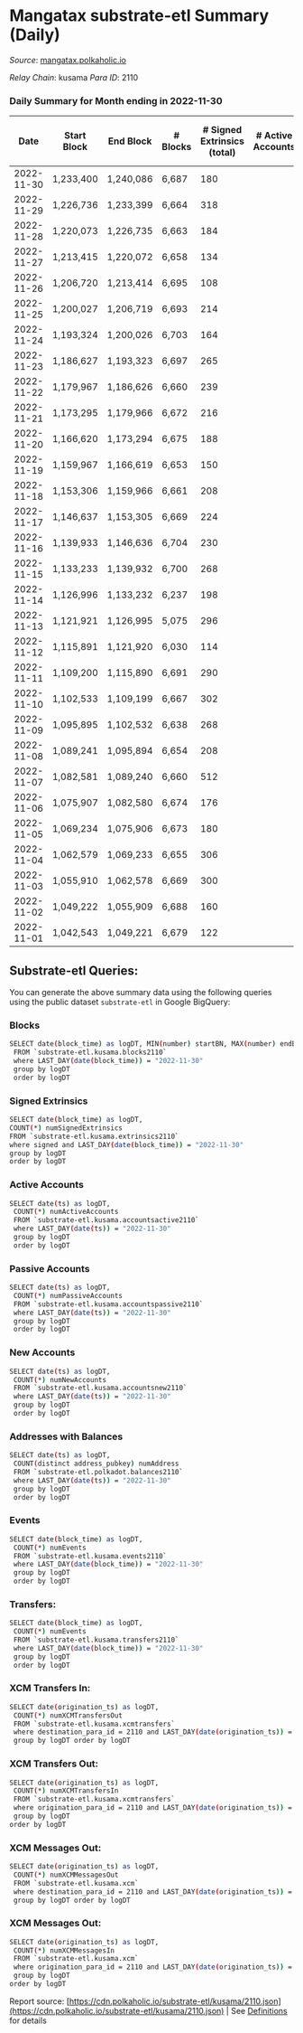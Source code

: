 # Mangatax substrate-etl Summary (Daily)

_Source_: [mangatax.polkaholic.io](https://mangatax.polkaholic.io)

*Relay Chain*: kusama
*Para ID*: 2110



### Daily Summary for Month ending in 2022-11-30


| Date | Start Block | End Block | # Blocks | # Signed Extrinsics (total) | # Active Accounts | # Passive | # New | # Addresses with Balances | # Events | # Transfers | # XCM Transfers In | # XCM Transfers Out | # XCM In | # XCM Out | Issues | 
| ---- | ----------- | --------- | -------- | --------------------------- | ----------------- | --------- | ----- | ------------------------- | -------- | ----------- | ------------------ | ------------------- | -------- | --------- | ------ |
| 2022-11-30 | 1,233,400 | 1,240,086 | 6,687 | 180 |  |  |  | 1,449 | 13,922 | 3  | 5 ($88.50) | 6 ($273.23) |  |  |  |
| 2022-11-29 | 1,226,736 | 1,233,399 | 6,664 | 318 |  |  |  | 1,447 | 14,119 |   | 12 ($109.98) | 8 ($480.19) |  |  |  |
| 2022-11-28 | 1,220,073 | 1,226,735 | 6,663 | 184 |  |  |  | 1,445 | 13,880 | 2  | 7 ($185.79) | 6 ($53.60) |  |  |  |
| 2022-11-27 | 1,213,415 | 1,220,072 | 6,658 | 134 |  |  |  | 1,445 | 13,740 | 1  | 5  | 5 ($374.67) |  |  |  |
| 2022-11-26 | 1,206,720 | 1,213,414 | 6,695 | 108 |  |  |  | 1,444 | 13,818 |   | 3  | 2 ($57.47) |  |  |  |
| 2022-11-25 | 1,200,027 | 1,206,719 | 6,693 | 214 |  |  |  | 1,444 | 13,964 |   | 9 ($74.85) | 6 ($108.16) |  |  |  |
| 2022-11-24 | 1,193,324 | 1,200,026 | 6,703 | 164 |  |  |  | 1,444 | 13,927 | 1  | 5 ($177.37) | 6 ($532.76) |  |  |  |
| 2022-11-23 | 1,186,627 | 1,193,323 | 6,697 | 265 |  |  |  | 1,444 | 14,094 |   | 10 ($219.61) | 12 ($2,140.90) |  |  |  |
| 2022-11-22 | 1,179,967 | 1,186,626 | 6,660 | 239 |  |  |  | 1,444 | 13,932 | 2  | 11 ($223.14) | 9 ($350.09) |  |  |  |
| 2022-11-21 | 1,173,295 | 1,179,966 | 6,672 | 216 |  |  |  | 1,442 | 13,961 | 1  | 6 ($236.90) | 8 ($464.56) |  |  |  |
| 2022-11-20 | 1,166,620 | 1,173,294 | 6,675 | 188 |  |  |  | 1,440 | 13,867 |   | 5 ($81.45) | 5 ($371.64) |  |  |  |
| 2022-11-19 | 1,159,967 | 1,166,619 | 6,653 | 150 |  |  |  | 1,440 | 13,798 |   | 2  | 1 ($1.21) |  |  |  |
| 2022-11-18 | 1,153,306 | 1,159,966 | 6,661 | 208 |  |  |  | 1,440 | 13,878 | 3  | 1 ($14.55) | 7 ($186.01) |  |  |  |
| 2022-11-17 | 1,146,637 | 1,153,305 | 6,669 | 224 |  |  |  | 1,439 | 13,977 | 4  | 13 ($6,670.97) | 8 ($487.23) |  |  |  |
| 2022-11-16 | 1,139,933 | 1,146,636 | 6,704 | 230 |  |  |  | 1,436 | 14,046 |   | 8 ($151.50) | 5 ($542.51) |  |  |  |
| 2022-11-15 | 1,133,233 | 1,139,932 | 6,700 | 268 |  |  |  | 1,436 | 14,071 |   | 11 ($808.44) | 10 ($1,656.95) |  |  |  |
| 2022-11-14 | 1,126,996 | 1,133,232 | 6,237 | 198 |  |  |  | 1,435 | 13,019 | 1  | 8 ($294.59) | 8 ($56.75) |  |  |  |
| 2022-11-13 | 1,121,921 | 1,126,995 | 5,075 | 296 |  |  |  | 1,435 | 10,869 |   | 12 ($191.17) | 5 ($137.91) |  |  |  |
| 2022-11-12 | 1,115,891 | 1,121,920 | 6,030 | 114 |  |  |  | 1,432 | 12,479 |   | 7 ($129.19) | 3  |  |  |  |
| 2022-11-11 | 1,109,200 | 1,115,890 | 6,691 | 290 |  |  |  | 1,431 | 14,097 |   | 13 ($220.95) | 11 ($430.62) |  |  |  |
| 2022-11-10 | 1,102,533 | 1,109,199 | 6,667 | 302 |  |  |  | 1,430 | 14,529 | 4  | 8 ($84.46) | 11 ($378.11) |  |  |  |
| 2022-11-09 | 1,095,895 | 1,102,532 | 6,638 | 268 |  |  |  | 1,430 | 13,942 |   | 16 ($620.51) | 7 ($1,292.97) |  |  |  |
| 2022-11-08 | 1,089,241 | 1,095,894 | 6,654 | 208 |  |  |  | 1,428 | 13,942 | 3  | 1 ($29.31) | 4 ($173.79) |  |  |  |
| 2022-11-07 | 1,082,581 | 1,089,240 | 6,660 | 512 |  |  |  | 1,422 | 14,432 | 6  | 14 ($7,944.04) | 7 ($83.33) |  |  |  |
| 2022-11-06 | 1,075,907 | 1,082,580 | 6,674 | 176 |  |  |  | 1,415 | 13,914 |   | 12 ($1,701.24) | 7 ($230.60) |  |  |  |
| 2022-11-05 | 1,069,234 | 1,075,906 | 6,673 | 180 |  |  |  | 1,412 | 13,894 | 1  | 21 ($690.13) | 12 ($975.37) |  |  |  |
| 2022-11-04 | 1,062,579 | 1,069,233 | 6,655 | 306 |  |  |  | 1,407 | 14,108 | 3  | 12 ($266.94) | 16 ($2,186.38) |  |  |  |
| 2022-11-03 | 1,055,910 | 1,062,578 | 6,669 | 300 |  |  |  | 1,402 | 14,091 | 1  | 13 ($485.32) | 9 ($270.66) |  |  |  |
| 2022-11-02 | 1,049,222 | 1,055,909 | 6,688 | 160 |  |  |  | 1,398 | 13,854 | 3  | 8 ($313.38) | 10 ($3,369.90) |  |  |  |
| 2022-11-01 | 1,042,543 | 1,049,221 | 6,679 | 122 |  |  |  | 1,397 | 13,813 | 1  | 6 ($277.97) | 5 ($677.24) |  |  |  |

## Substrate-etl Queries:
You can generate the above summary data using the following queries using the public dataset `substrate-etl` in Google BigQuery:

### Blocks
```bash
SELECT date(block_time) as logDT, MIN(number) startBN, MAX(number) endBN, COUNT(*) numBlocks 
 FROM `substrate-etl.kusama.blocks2110`  
 where LAST_DAY(date(block_time)) = "2022-11-30" 
 group by logDT 
 order by logDT
```

### Signed Extrinsics
```bash
SELECT date(block_time) as logDT, 
COUNT(*) numSignedExtrinsics 
FROM `substrate-etl.kusama.extrinsics2110`  
where signed and LAST_DAY(date(block_time)) = "2022-11-30" 
group by logDT 
order by logDT
```

### Active Accounts
```bash
SELECT date(ts) as logDT, 
 COUNT(*) numActiveAccounts 
 FROM `substrate-etl.kusama.accountsactive2110` 
 where LAST_DAY(date(ts)) = "2022-11-30" 
 group by logDT 
 order by logDT
```

### Passive Accounts
```bash
SELECT date(ts) as logDT, 
 COUNT(*) numPassiveAccounts 
 FROM `substrate-etl.kusama.accountspassive2110` 
 where LAST_DAY(date(ts)) = "2022-11-30" 
 group by logDT 
 order by logDT
```

### New Accounts
```bash
SELECT date(ts) as logDT, 
 COUNT(*) numNewAccounts 
 FROM `substrate-etl.kusama.accountsnew2110` 
 where LAST_DAY(date(ts)) = "2022-11-30" 
 group by logDT
 order by logDT
```

### Addresses with Balances
```bash
SELECT date(ts) as logDT,
 COUNT(distinct address_pubkey) numAddress 
 FROM `substrate-etl.polkadot.balances2110` 
 where LAST_DAY(date(ts)) = "2022-11-30" 
 group by logDT 
 order by logDT
```

### Events
```bash
SELECT date(block_time) as logDT, 
 COUNT(*) numEvents 
 FROM `substrate-etl.kusama.events2110` 
 where LAST_DAY(date(block_time)) = "2022-11-30" 
 group by logDT 
 order by logDT
```

### Transfers:
```bash
SELECT date(block_time) as logDT, 
 COUNT(*) numEvents 
 FROM `substrate-etl.kusama.transfers2110` 
 where LAST_DAY(date(block_time)) = "2022-11-30" 
 group by logDT 
 order by logDT
```

### XCM Transfers In:
```bash
SELECT date(origination_ts) as logDT, 
 COUNT(*) numXCMTransfersOut 
 FROM `substrate-etl.kusama.xcmtransfers` 
 where destination_para_id = 2110 and LAST_DAY(date(origination_ts)) = "2022-11-30" 
 group by logDT order by logDT
```

### XCM Transfers Out:
```bash
SELECT date(origination_ts) as logDT, 
 COUNT(*) numXCMTransfersIn 
 FROM `substrate-etl.kusama.xcmtransfers` 
 where origination_para_id = 2110 and LAST_DAY(date(origination_ts)) = "2022-11-30" 
 group by logDT 
order by logDT
```

### XCM Messages Out:
```bash
SELECT date(origination_ts) as logDT, 
 COUNT(*) numXCMMessagesOut 
 FROM `substrate-etl.kusama.xcm` 
 where destination_para_id = 2110 and LAST_DAY(date(origination_ts)) = "2022-11-30" 
 group by logDT order by logDT
```

### XCM Messages Out:
```bash
SELECT date(origination_ts) as logDT, 
 COUNT(*) numXCMMessagesIn 
 FROM `substrate-etl.kusama.xcm` 
 where origination_para_id = 2110 and LAST_DAY(date(origination_ts)) = "2022-11-30" 
 group by logDT 
order by logDT
```


Report source: [https://cdn.polkaholic.io/substrate-etl/kusama/2110.json](https://cdn.polkaholic.io/substrate-etl/kusama/2110.json) | See [Definitions](/DEFINITIONS.md) for details

